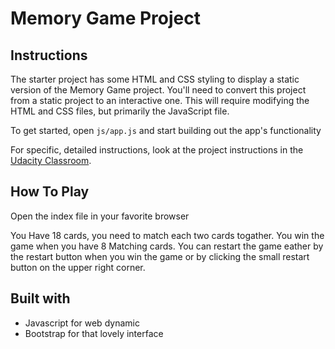 # Memory Game Project

## Instructions

The starter project has some HTML and CSS styling to display a static version of the Memory Game project. You'll need to convert this project from a static project to an interactive one. This will require modifying the HTML and CSS files, but primarily the JavaScript file.

To get started, open `js/app.js` and start building out the app's functionality

For specific, detailed instructions, look at the project instructions in the [Udacity Classroom](https://classroom.udacity.com/me).

## How To Play

Open the index file in your favorite browser 

You Have 18 cards, you need to match each two cards togather. You win the game when you have 8 Matching cards.
You can restart the game eather by the restart button when you win the game or by clicking the small restart button on the upper right corner.

## Built with 
* Javascript for web dynamic
* Bootstrap for that lovely interface